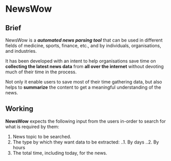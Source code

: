 # NewsWow

## Brief
NewsWow is a **_automated_ _news_ _parsing_ _tool_** that can be used in different fields of medicine, sports, finance, etc., and by individuals, organisations, and industries.

It has been developed with an intent to help organisations save time on **collecting the latest news data** from **all over the internet** without devoting much of their time in the process.

Not only it enable users to save most of their time gathering data, but also helps to **summarize** the content to get a meaningful understanding of the news. 

## Working
**NewsWow** expects the following input from the users in-order to search for what is required by them:
1. News topic to be searched.
2. The type by which they want data to be extracted:
..1. By days
..2. By hours
3. The total time, including today, for the news.




